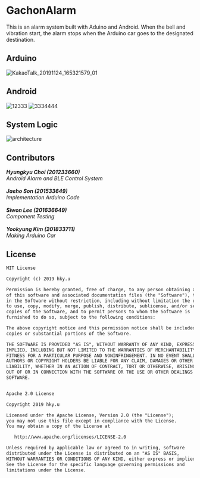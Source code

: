 # GachonAlarm
This is an alarm system built with Aduino and Android. When the bell and vibration start, the alarm stops when the Arduino car goes to the designated destination.

## Arduino
![KakaoTalk_20191124_165321579_01](https://user-images.githubusercontent.com/44195740/70368083-03991780-18ea-11ea-98c2-337deffbd1ad.jpg)

## Android
![12333](https://user-images.githubusercontent.com/44195740/70368273-08f76180-18ec-11ea-895a-de8508ffe376.png)
![3334444](https://user-images.githubusercontent.com/44195740/70368274-0ac12500-18ec-11ea-9000-846a5fd6c894.png)

## System Logic
![architecture](https://user-images.githubusercontent.com/44195740/70368126-8d48e500-18ea-11ea-8c5f-ad5f17e2ecef.png)

## Contributors
<i><b>Hyungkyu Choi (201233660)</b><br>
  Android Alarm and BLE Control System<br><br>
<b>Jaeho Son (201533649)</b><br>
  Implementation Arduino Code<br><br>
<b>Siwon Lee (201636649)</b><br>
  Component Testing<br><br>
  <b>Yookyung Kim (201833711)</b><br>
  Making Arduino Car<br></i>

## License
```xml
MIT License

Copyright (c) 2019 hky.u

Permission is hereby granted, free of charge, to any person obtaining a copy
of this software and associated documentation files (the "Software"), to deal
in the Software without restriction, including without limitation the rights
to use, copy, modify, merge, publish, distribute, sublicense, and/or sell
copies of the Software, and to permit persons to whom the Software is
furnished to do so, subject to the following conditions:

The above copyright notice and this permission notice shall be included in all
copies or substantial portions of the Software.

THE SOFTWARE IS PROVIDED "AS IS", WITHOUT WARRANTY OF ANY KIND, EXPRESS OR
IMPLIED, INCLUDING BUT NOT LIMITED TO THE WARRANTIES OF MERCHANTABILITY,
FITNESS FOR A PARTICULAR PURPOSE AND NONINFRINGEMENT. IN NO EVENT SHALL THE
AUTHORS OR COPYRIGHT HOLDERS BE LIABLE FOR ANY CLAIM, DAMAGES OR OTHER
LIABILITY, WHETHER IN AN ACTION OF CONTRACT, TORT OR OTHERWISE, ARISING FROM,
OUT OF OR IN CONNECTION WITH THE SOFTWARE OR THE USE OR OTHER DEALINGS IN THE
SOFTWARE.


Apache 2.0 License

Copyright 2019 hky.u

Licensed under the Apache License, Version 2.0 (the "License");
you may not use this file except in compliance with the License.
You may obtain a copy of the License at

   http://www.apache.org/licenses/LICENSE-2.0

Unless required by applicable law or agreed to in writing, software
distributed under the License is distributed on an "AS IS" BASIS,
WITHOUT WARRANTIES OR CONDITIONS OF ANY KIND, either express or implied.
See the License for the specific language governing permissions and
limitations under the License.
```

